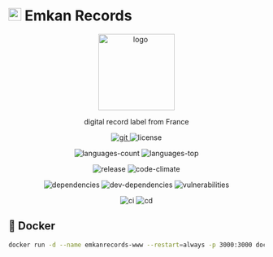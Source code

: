 # <img width=25 src="https://i.imgur.com/hDy0s9d.png"> Emkan Records

<p style="text-align: center;">
    <a href="https://emkanrecords.com">
        <img width=150 src="https://i.imgur.com/hDy0s9d.png" alt="logo">
    </a>
</p>

<p style="text-align: center;">
    digital record label from France
</p>

<p style="text-align: center;">
    <a href="https://github.com/emkanrecords/emkanrecords-www">
        <img src="https://img.shields.io/github/stars/emkanrecords/emkanrecords-www?label=git" alt="git">
    </a>
    <img src="https://img.shields.io/github/license/emkanrecords/emkanrecords-www" alt="license">
</p>

<p style="text-align: center;">
    <img src="https://img.shields.io/github/languages/count/emkanrecords/emkanrecords-www" alt="languages-count">
    <img src="https://img.shields.io/github/languages/top/emkanrecords/emkanrecords-www" alt="languages-top">
</p>

<p style="text-align: center;">
    <img src="https://img.shields.io/github/v/release/emkanrecords/emkanrecords-www" alt="release">
    <img src="https://api.codeclimate.com/v1/badges/d03ca633f0cac75c7520/maintainability" alt="code-climate">
</p>

<p style="text-align: center;">
    <img src="https://img.shields.io/david/emkanrecords/emkanrecords-www" alt="dependencies">
    <img src="https://img.shields.io/david/dev/emkanrecords/emkanrecords-www" alt="dev-dependencies">
    <img src="https://img.shields.io/snyk/vulnerabilities/github/emkanrecords/emkanrecords-www" alt="vulnerabilities">
</p>

<p style="text-align: center;">
    <img src="https://img.shields.io/badge/ci-github--actions-yellowgreen" alt="ci">
    <img src="https://img.shields.io/badge/cd-docker-yellowgreen" alt="cd">
</p>

## 🐳 Docker

```bash
docker run -d --name emkanrecords-www --restart=always -p 3000:3000 docker.pkg.github.com/emkanrecords/emkanrecords-www/emkanrecords-www:latest
```
